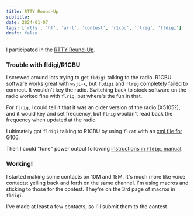 ```yaml
---
title: RTTY Round-Up
subtitle: 
date: 2024-01-07
tags: ['rtty', 'hf', 'arrl', 'contest', 'r1cbu', 'flrig', 'fldigi']
draft: false
---
```


I participated in the 
[RTTY Round-Up](https://contests.arrl.org/ContestRules/RTTY-RU-Rules.pdf).

### Trouble with fldigi/R1CBU

I screwed around lots trying to get `fldigi` talking to the radio.
R1CBU software works great with `wsjt-x`,
but `fldigi` and `flrig` 
completely failed to connect.
It wouldn't key the radio.
Switching back to stock software on the radio worked fine with `flrig`,
but where's the fun in that.

For `flrig`, 
I could tell it 
that it was an older version 
of the radio (X5105?),
and it would key and set frequency,
but `flrig` wouldn't read back the frequency
when updated at the radio.

I ultimately got `fldigi` talking to R1CBU 
by using `flcat` with an [xml file
for G106](https://sourceforge.net/projects/fldigi/files/xmls/xiegu/).

Then I could "tune" power output following 
[instructions in `fldigi` manual](http://www.w1hkj.com/FldigiHelp/audio_adjust_page.html).

### Working!

I started making some contacts on 10M and 15M.
It's much more like voice contacts: 
yelling back and forth on the same channel.
I'm using macros 
and sticking to those for the contest.
They're on the 3rd page of macros in `fldigi`.

I've made at least a few contacts, 
so I'll submit them to the contest
